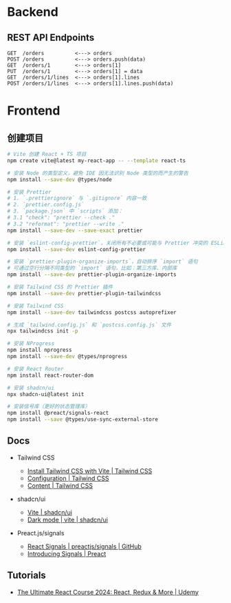 # Backend

## REST API Endpoints

```text
GET  /orders          <---> orders
POST /orders          <---> orders.push(data)
GET  /orders/1        <---> orders[1]
PUT  /orders/1        <---> orders[1] = data
GET  /orders/1/lines  <---> orders[1].lines
POST /orders/1/lines  <---> orders[1].lines.push(data)
```

# Frontend

## 创建项目

```bash
# Vite 创建 React + TS 项目
npm create vite@latest my-react-app -- --template react-ts

# 安装 Node 的类型定义，避免 IDE 因无法识别 Node 类型的而产生的警告
npm install --save-dev @types/node

# 安装 Prettier
# 1. `.prettierignore` 与 `.gitignore` 内容一致
# 2. `prettier.config.js`
# 3. `package.json` 中 `scripts` 添加：
# 3.1 "check": "prettier --check ."
# 3.2 "reformat": "prettier --write ."
npm install --save-dev --save-exact prettier

# 安装 `eslint-config-prettier`，关闭所有不必要或可能与 Prettier 冲突的 ESLint 规则
npm install --save-dev eslint-config-prettier

# 安装 `prettier-plugin-organize-imports`，自动排序 `import` 语句
# 可通过空行分隔不同类型的 `import` 语句，比如：第三方库、内部库
npm install --save-dev prettier-plugin-organize-imports

# 安装 Tailwind CSS 的 Prettier 插件
npm install --save-dev prettier-plugin-tailwindcss

# 安装 Tailwind CSS
npm install --save-dev tailwindcss postcss autoprefixer

# 生成 `tailwind.config.js` 和 `postcss.config.js` 文件
npx tailwindcss init -p

# 安装 NProgress
npm install nprogress
npm install --save-dev @types/nprogress

# 安装 React Router
npm install react-router-dom

# 安装 shadcn/ui
npx shadcn-ui@latest init

# 安装信号库（更好的状态管理库）
npm install @preact/signals-react
npm install --save @types/use-sync-external-store
```

## Docs

- Tailwind CSS
  - [Install Tailwind CSS with Vite | Tailwind CSS](https://tailwindcss.com/docs/guides/vite)
  - [Configuration | Tailwind CSS](https://tailwindcss.com/docs/configuration)
  - [Content | Tailwind CSS](https://tailwindcss.com/docs/content-configuration)

- shadcn/ui
  - [Vite | shadcn/ui](https://ui.shadcn.com/docs/installation/vite)
  - [Dark mode | vite | shadcn/ui](https://ui.shadcn.com/docs/dark-mode/vite)

- Preact.js/signals
  - [React Signals | preactjs/signals | GitHub](https://github.com/preactjs/signals/blob/main/packages/react/README.md)
  - [Introducing Signals | Preact](https://preactjs.com/blog/introducing-signals/)

## Tutorials

- [The Ultimate React Course 2024: React, Redux & More | Udemy](https://www.udemy.com/course/the-ultimate-react-course/)
